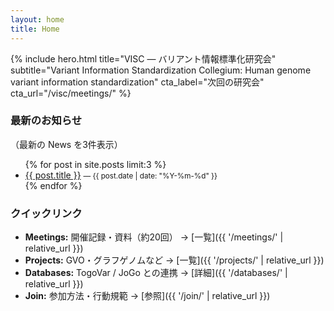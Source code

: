 ```yaml
---
layout: home
title: Home
---
```


{% include hero.html
  title="VISC — バリアント情報標準化研究会"
  subtitle="Variant Information Standardization Collegium: Human genome variant information standardization"
  cta_label="次回の研究会"
  cta_url="/visc/meetings/"
%}

### 最新のお知らせ
（最新の News を3件表示）
<ul>
{% for post in site.posts limit:3 %}
  <li>
    <a href="{{ post.url | relative_url }}">{{ post.title }}</a>
    <small>— {{ post.date | date: "%Y-%m-%d" }}</small>
  </li>
{% endfor %}
</ul>

### クイックリンク
- **Meetings:** 開催記録・資料（約20回） → [一覧]({{ '/meetings/' | relative_url }})
- **Projects:** GVO・グラフゲノムなど → [一覧]({{ '/projects/' | relative_url }})
- **Databases:** TogoVar / JoGo との連携 → [詳細]({{ '/databases/' | relative_url }})
- **Join:** 参加方法・行動規範 → [参照]({{ '/join/' | relative_url }})

